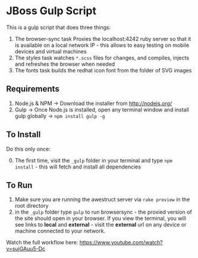 # JBoss Gulp Script

This is a gulp script that does three things:

1. The browser-sync task Proxies the localhost:4242 ruby server so that it is available on a local network IP - this allows to easy testing on mobile devices and virtual machines
2. The styles task watches `*.scss` files for changes, and compiles, injects and refreshes the browser when needed
3. The fonts task builds the redhat icon font from the folder of SVG images


## Requirements

1. Node.js & NPM → Download the installer from <http://nodejs.org/>
2. Gulp → Once Node.js is installed, open any terminal window and install gulp globally → `npm install gulp -g`

## To Install

Do this only once:

0. The first time, visit the `_gulp` folder in your terminal and type `npm install` - this will fetch and install all dependencies 

## To Run

1. Make sure you are running the awestruct server via `rake preview` in the root directory
2. in the `_gulp` folder type `gulp` to run browsersync - the proxied version of the site should open in your browser. If you view the terminal, you will see links to **local** and **external** - visit the **external** url on any device or machine connected to your network.


Watch the full workflow here: <https://www.youtube.com/watch?v=sujGAuu5-Dc>
